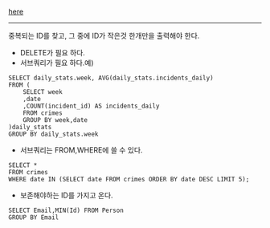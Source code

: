 [here](https://leetcode.com/problems/delete-duplicate-emails/)

---
중복되는 ID를 찾고, 그 중에 ID가 작은것 한개만을 출력해야 한다.
* DELETE가 필요 하다.
* 서브쿼리가 필요 하다.예)
```
SELECT daily_stats.week, AVG(daily_stats.incidents_daily)
FROM (
    SELECT week
    ,date
    ,COUNT(incident_id) AS incidents_daily
    FROM crimes
    GROUP BY week,date
)daily_stats
GROUP BY daily_stats.week
```
* 서브쿼리는 FROM,WHERE에 쓸 수 있다.
```
SELECT *
FROM crimes
WHERE date IN (SELECT date FROM crimes ORDER BY date DESC LIMIT 5);
```
* 보존해야하는 ID를 가지고 온다.
```
SELECT Email,MIN(Id) FROM Person 
GROUP BY Email
```


